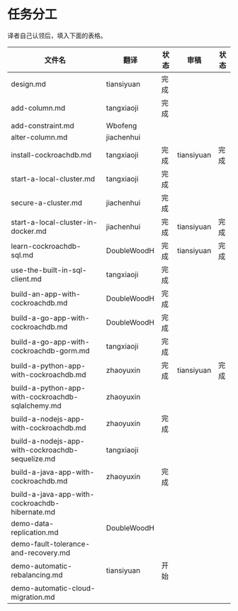 # 任务分工

译者自己认领后，填入下面的表格。

| 文件名                                      | 翻译          | 状态   | 审稿         | 状态   |
| ---------------------------------------- | ----------- | ---- | ---------- | ---- |
| design.md                                | tiansiyuan  | 完成   |            |      |
| add-column.md                            | tangxiaoji  | 完成   |            |      |
| add-constraint.md                        | Wbofeng     |      |            |      |
| alter-column.md                          | jiachenhui  |      |            |      |
| install-cockroachdb.md                   | tangxiaoji  | 完成   | tiansiyuan | 完成   |
| start-a-local-cluster.md                 | tangxiaoji  | 完成   |            |      |
| secure-a-cluster.md                      | jiachenhui  | 完成   |            |      |
| start-a-local-cluster-in-docker.md       | jiachenhui  | 完成   | tiansiyuan | 完成   |
| learn-cockroachdb-sql.md                 | DoubleWoodH | 完成   | tiansiyuan | 完成   |
| use-the-built-in-sql-client.md           | tangxiaoji  | 完成   |            |      |
| build-an-app-with-cockroachdb.md         | DoubleWoodH | 完成   |            |      |
| build-a-go-app-with-cockroachdb.md       | DoubleWoodH | 完成   |            |      |
| build-a-go-app-with-cockroachdb-gorm.md  | tangxiaoji  | 完成   |            |      |
| build-a-python-app-with-cockroachdb.md   | zhaoyuxin   | 完成   | tiansiyuan | 完成   |
| build-a-python-app-with-cockroachdb-sqlalchemy.md | zhaoyuxin   |      |            |      |
| build-a-nodejs-app-with-cockroachdb.md   | zhaoyuxin   | 完成   |            |      |
| build-a-nodejs-app-with-cockroachdb-sequelize.md | tangxiaoji  |      |            |      |
| build-a-java-app-with-cockroachdb.md     | zhaoyuxin   | 完成   |            |      |
| build-a-java-app-with-cockroachdb-hibernate.md |             |      |            |      |
| demo-data-replication.md                 | DoubleWoodH |      |            |      |
| demo-fault-tolerance-and-recovery.md     |             |      |            |      |
| demo-automatic-rebalancing.md            | tiansiyuan  | 开始  |            |      |
| demo-automatic-cloud-migration.md        |             |      |            |      |
